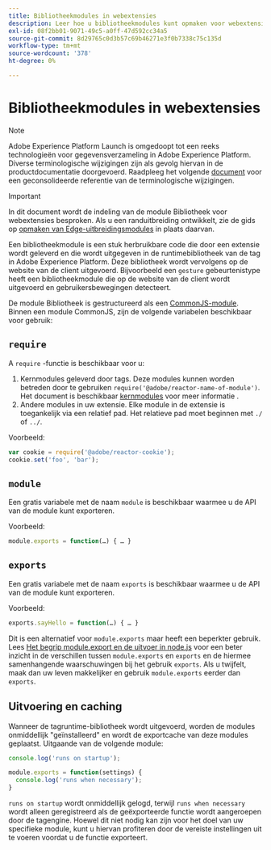 ```yaml
---
title: Bibliotheekmodules in webextensies
description: Leer hoe u bibliotheekmodules kunt opmaken voor webextensies in Adobe Experience Platform.
exl-id: 08f2bb01-9071-49c5-a0ff-47d592cc34a5
source-git-commit: 8d29765c0d3b57c69b46271e3f0b7338c75c135d
workflow-type: tm+mt
source-wordcount: '378'
ht-degree: 0%

---
```


# Bibliotheekmodules in webextensies

>[!NOTE]
>
>Adobe Experience Platform Launch is omgedoopt tot een reeks technologieën voor gegevensverzameling in Adobe Experience Platform. Diverse terminologische wijzigingen zijn als gevolg hiervan in de productdocumentatie doorgevoerd. Raadpleeg het volgende [document](../../term-updates.md) voor een geconsolideerde referentie van de terminologische wijzigingen.

>[!IMPORTANT]
>
>In dit document wordt de indeling van de module Bibliotheek voor webextensies besproken. Als u een randuitbreiding ontwikkelt, zie de gids op [opmaken van Edge-uitbreidingsmodules](../edge/format.md) in plaats daarvan.

Een bibliotheekmodule is een stuk herbruikbare code die door een extensie wordt geleverd en die wordt uitgegeven in de runtimebibliotheek van de tag in Adobe Experience Platform. Deze bibliotheek wordt vervolgens op de website van de client uitgevoerd. Bijvoorbeeld een `gesture` gebeurtenistype heeft een bibliotheekmodule die op de website van de client wordt uitgevoerd en gebruikersbewegingen detecteert.

De module Bibliotheek is gestructureerd als een [CommonJS-module](https://nodejs.org/api/modules.html#modules-commonjs-modules). Binnen een module CommonJS, zijn de volgende variabelen beschikbaar voor gebruik:

## `require`

A `require` -functie is beschikbaar voor u:

1. Kernmodules geleverd door tags. Deze modules kunnen worden betreden door te gebruiken `require('@adobe/reactor-name-of-module')`. Het document is beschikbaar [kernmodules](./core.md) voor meer informatie .
1. Andere modules in uw extensie. Elke module in de extensie is toegankelijk via een relatief pad. Het relatieve pad moet beginnen met `./` of `../`.

Voorbeeld:

```javascript
var cookie = require('@adobe/reactor-cookie');
cookie.set('foo', 'bar');
```

## `module`

Een gratis variabele met de naam `module` is beschikbaar waarmee u de API van de module kunt exporteren.

Voorbeeld:

```javascript
module.exports = function(…) { … }
```

## `exports`

Een gratis variabele met de naam `exports` is beschikbaar waarmee u de API van de module kunt exporteren.

Voorbeeld:

```javascript
exports.sayHello = function(…) { … }
```

Dit is een alternatief voor `module.exports` maar heeft een beperkter gebruik. Lees [Het begrip module.export en de uitvoer in node.js](https://www.sitepoint.com/understanding-module-exports-exports-node-js/) voor een beter inzicht in de verschillen tussen `module.exports` en `exports` en de hiermee samenhangende waarschuwingen bij het gebruik `exports`. Als u twijfelt, maak dan uw leven makkelijker en gebruik `module.exports` eerder dan `exports`.

## Uitvoering en caching

Wanneer de tagruntime-bibliotheek wordt uitgevoerd, worden de modules onmiddellijk &quot;geïnstalleerd&quot; en wordt de exportcache van deze modules geplaatst. Uitgaande van de volgende module:

```javascript
console.log('runs on startup');

module.exports = function(settings) {
  console.log('runs when necessary');
}
```

`runs on startup` wordt onmiddellijk gelogd, terwijl `runs when necessary` wordt alleen geregistreerd als de geëxporteerde functie wordt aangeroepen door de tagengine. Hoewel dit niet nodig kan zijn voor het doel van uw specifieke module, kunt u hiervan profiteren door de vereiste instellingen uit te voeren voordat u de functie exporteert.
